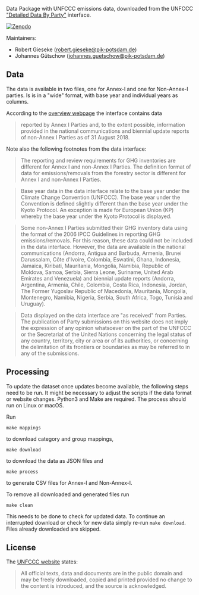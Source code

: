 Data Package with UNFCCC emissions data, downloaded from the UNFCCC ["Detailed Data By Party"](http://di.unfccc.int/detailed_data_by_party) interface.

[![Zenodo](https://zenodo.org/badge/DOI/10.5281/zenodo.1300334.svg)](https://zenodo.org/record/1300334)

Maintainers:

- Robert Gieseke (<robert.gieseke@pik-potsdam.de>)
- Johannes Gütschow (<johannes.guetschow@pik-potsdam.de>)

## Data

The data is available in two files, one for Annex-I and one for Non-Annex-I parties.
Is is in a "wide" format, with base year and individual years as columns.

According to the [overview webpage](http://unfccc.int/ghg_data/new_reporting_requirements/items/9560.php) the interface contains data

>  reported by Annex I Parties and, to the extent possible, information provided in the national communications and biennial update reports of non-Annex I Parties as of 31 August 2018.

Note also the following footnotes from the data interface:

> The reporting and review requirements for GHG inventories are different for Annex I and non-Annex I Parties. The definition format of data for emissions/removals from the forestry sector is different for Annex I and non-Annex I Parties.

> Base year data in the data interface relate to the base year under the Climate Change Convention (UNFCCC). The base year under the Convention is defined slightly different than the base year under the Kyoto Protocol. An exception is made for European Union (KP) whereby the base year under the Kyoto Protocol is displayed.

> Some non-Annex I Parties submitted their GHG inventory data using the format of the 2006 IPCC Guidelines in reporting GHG emissions/removals. For this reason, these data could not be included in the data interface. However, the data are available in the national communications (Andorra, Antigua and Barbuda, Armenia, Brunei Darussalam, Côte d'Ivoire, Colombia, Eswatini, Ghana, Indonesia, Jamaica, Kiribati, Mauritania, Mongolia, Namibia, Republic of Moldova, Samoa, Serbia, Sierra Leone, Suriname, United Arab Emirates and Venezuela) and biennial update reports (Andorra, Argentina, Armenia, Chile, Colombia, Costa Rica, Indonesia, Jordan, The Former Yugoslav Republic of Macedonia, Mauritania, Mongolia, Montenegro, Namibia, Nigeria, Serbia, South Africa, Togo, Tunisia and Uruguay).

> Data displayed on the data interface are "as received" from Parties. The publication of Party submissions on this website does not imply the expression of any opinion whatsoever on the part of the UNFCCC or the Secretariat of the United Nations concerning the legal status of any country, territory, city or area or of its authorities, or concerning the delimitation of its frontiers or boundaries as may be referred to in any of the submissions.


## Processing

To update the dataset once updates become available, the following steps need to be run. It might be necessary to adjust the scripts if the data format or website changes. Python3 and Make are required. The process should run on Linux or macOS.

Run

```shell
make mappings
```

to download category and group mappings,

```shell
make download
```

to download the data as JSON files and

```shell
make process
```

to generate CSV files for Annex-I and Non-Annex-I.

To remove all downloaded and generated files run

```shell
make clean
```

This needs to be done to check for updated data. To continue an interrupted
download or check for new data simply re-run `make download`.
Files already downloaded are skipped.


## License

The [UNFCCC website](http://unfccc.int/home/items/2783.php) states:

> All official texts, data and documents are in the public domain and may be freely downloaded, copied and printed provided no change to the content is introduced, and the source is acknowledged.
